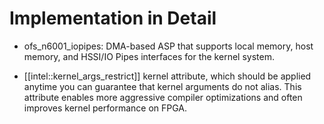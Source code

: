 # Implementation in Detail

* ofs_n6001_iopipes: DMA-based ASP that supports local memory, host memory, and HSSI/IO Pipes interfaces for the kernel system.

* [[intel::kernel_args_restrict]] kernel attribute, which should be applied anytime you can guarantee that kernel arguments do not alias. This attribute enables more aggressive compiler optimizations and often improves kernel performance on FPGA.
